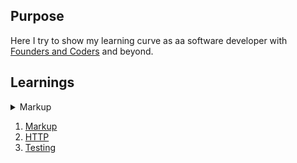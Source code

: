 ## Purpose

Here I try to show my learning curve as aa software developer with [Founders and Coders](https://github.com/foundersandcoders) and beyond. 




## Learnings

<details>
  <summary>Markup</summary>
  
  - Option 1
  - Option 2
  - Option 3
</details>








1. [Markup](/learnings/markup.md)
1. [HTTP](/learnings/http.md)
1. [Testing](/learnings/testing.md)
